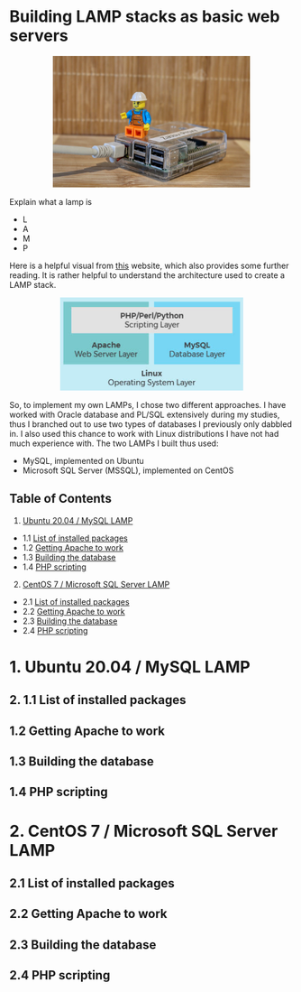 # Building LAMP stacks as basic web servers

<p align="center">
  <img width="350" src="https://github.com/nuclearcheesecake/lampstacks/blob/main/images/intro.jpg">
</p>

Explain what a lamp is

- L
- A
- M
- P

Here is a helpful visual from [this](https://www.liquidweb.com/kb/what-is-a-lamp-stack/) website, which also provides some further reading. It is rather helpful to understand the architecture used to create a LAMP stack.

<p align="center">
  <img width="325" src="https://github.com/nuclearcheesecake/lampstacks/blob/main/images/expl.jpg">
</p>

So, to implement my own LAMPs, I chose two different approaches. I have worked with Oracle database and PL/SQL extensively during my studies, thus I branched out to use two types of databases I previously only dabbled in. I also used this chance to work with Linux distributions I have not had much experience with. The two LAMPs I built thus used:
- MySQL, implemented on Ubuntu
- Microsoft SQL Server (MSSQL), implemented on CentOS

## Table of Contents

1. [Ubuntu 20.04 / MySQL LAMP](#1)
  - 1.1 [List of installed packages](#2)
  - 1.2 [Getting Apache to work](#3)
  - 1.3 [Building the database](#4)
  - 1.4 [PHP scripting](#5)
2. [CentOS 7 / Microsoft SQL Server LAMP](#6)
  - 2.1 [List of installed packages](#7)
  - 2.2 [Getting Apache to work](#8)
  - 2.3 [Building the database](#9)
  - 2.4 [PHP scripting](#10)

<a name="1"></a>
# 1. Ubuntu 20.04 / MySQL LAMP

<a name="2"></a>
## 2. 1.1 List of installed packages

<a name="3"></a>
## 1.2 Getting Apache to work

<a name="4"></a>
## 1.3 Building the database

<a name="5"></a>
## 1.4 PHP scripting

<a name="6"></a>
# 2. CentOS 7 / Microsoft SQL Server LAMP

<a name="7"></a>
## 2.1 List of installed packages

<a name="8"></a>
## 2.2 Getting Apache to work

<a name="9"></a>
## 2.3 Building the database

<a name="10"></a>
## 2.4 PHP scripting

